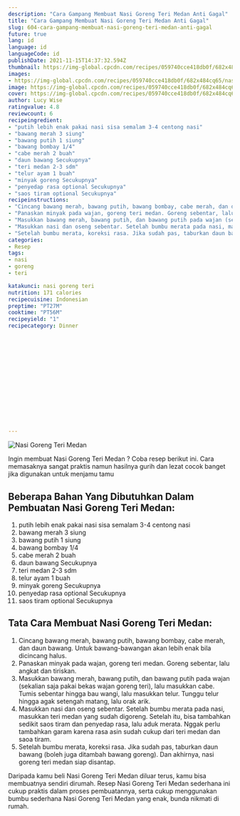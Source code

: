 ```yaml
---
description: "Cara Gampang Membuat Nasi Goreng Teri Medan Anti Gagal"
title: "Cara Gampang Membuat Nasi Goreng Teri Medan Anti Gagal"
slug: 604-cara-gampang-membuat-nasi-goreng-teri-medan-anti-gagal
future: true
lang: id
language: id
languageCode: id
publishDate: 2021-11-15T14:37:32.594Z 
thumbnail: https://img-global.cpcdn.com/recipes/059740cce418db0f/682x484cq65/nasi-goreng-teri-medan-foto-resep-utama.png
images:
- https://img-global.cpcdn.com/recipes/059740cce418db0f/682x484cq65/nasi-goreng-teri-medan-foto-resep-utama.png
image: https://img-global.cpcdn.com/recipes/059740cce418db0f/682x484cq65/nasi-goreng-teri-medan-foto-resep-utama.png
cover: https://img-global.cpcdn.com/recipes/059740cce418db0f/682x484cq65/nasi-goreng-teri-medan-foto-resep-utama.png
author: Lucy Wise
ratingvalue: 4.8
reviewcount: 6
recipeingredient:
- "putih lebih enak pakai nasi sisa semalam 3-4 centong nasi"
- "bawang merah 3 siung"
- "bawang putih 1 siung"
- "bawang bombay 1/4"
- "cabe merah 2 buah"
- "daun bawang Secukupnya"
- "teri medan 2-3 sdm"
- "telur ayam 1 buah"
- "minyak goreng Secukupnya"
- "penyedap rasa optional Secukupnya"
- "saos tiram optional Secukupnya"
recipeinstructions:
- "Cincang bawang merah, bawang putih, bawang bombay, cabe merah, dan daun bawang. Untuk bawang-bawangan akan lebih enak bila dicincang halus."
- "Panaskan minyak pada wajan, goreng teri medan. Goreng sebentar, lalu angkat dan tiriskan."
- "Masukkan bawang merah, bawang putih, dan bawang putih pada wajan (sekalian saja pakai bekas wajan goreng teri), lalu masukkan cabe. Tumis sebentar hingga bau wangi, lalu masukkan telur. Tunggu telur hingga agak setengah matang, lalu orak arik."
- "Masukkan nasi dan oseng sebentar. Setelah bumbu merata pada nasi, masukkan teri medan yang sudah digoreng. Setelah itu, bisa tambahkan sedikit saos tiram dan penyedap rasa, lalu aduk merata. Nggak perlu tambahkan garam karena rasa asin sudah cukup dari teri medan dan saoa tiram."
- "Setelah bumbu merata, koreksi rasa. Jika sudah pas, taburkan daun bawang (boleh juga ditambah bawang goreng). Dan akhirnya, nasi goreng teri medan siap disantap."
categories:
- Resep
tags:
- nasi
- goreng
- teri

katakunci: nasi goreng teri 
nutrition: 171 calories
recipecuisine: Indonesian
preptime: "PT27M"
cooktime: "PT56M"
recipeyield: "1"
recipecategory: Dinner


     
    
    
    
    
    
    
    
    
    
    
      
    
---
```



![Nasi Goreng Teri Medan](https://img-global.cpcdn.com/recipes/059740cce418db0f/682x484cq65/nasi-goreng-teri-medan-foto-resep-utama.png)

Ingin membuat Nasi Goreng Teri Medan ? Coba resep berikut ini. Cara memasaknya sangat praktis namun hasilnya gurih dan lezat cocok banget jika digunakan untuk menjamu tamu

<!--inarticleads1-->

## Beberapa Bahan Yang Dibutuhkan Dalam Pembuatan Nasi Goreng Teri Medan:

1. putih lebih enak pakai nasi sisa semalam 3-4 centong nasi
1. bawang merah 3 siung
1. bawang putih 1 siung
1. bawang bombay 1/4
1. cabe merah 2 buah
1. daun bawang Secukupnya
1. teri medan 2-3 sdm
1. telur ayam 1 buah
1. minyak goreng Secukupnya
1. penyedap rasa optional Secukupnya
1. saos tiram optional Secukupnya



<!--inarticleads2-->

## Tata Cara Membuat Nasi Goreng Teri Medan:

1. Cincang bawang merah, bawang putih, bawang bombay, cabe merah, dan daun bawang. Untuk bawang-bawangan akan lebih enak bila dicincang halus.
1. Panaskan minyak pada wajan, goreng teri medan. Goreng sebentar, lalu angkat dan tiriskan.
1. Masukkan bawang merah, bawang putih, dan bawang putih pada wajan (sekalian saja pakai bekas wajan goreng teri), lalu masukkan cabe. Tumis sebentar hingga bau wangi, lalu masukkan telur. Tunggu telur hingga agak setengah matang, lalu orak arik.
1. Masukkan nasi dan oseng sebentar. Setelah bumbu merata pada nasi, masukkan teri medan yang sudah digoreng. Setelah itu, bisa tambahkan sedikit saos tiram dan penyedap rasa, lalu aduk merata. Nggak perlu tambahkan garam karena rasa asin sudah cukup dari teri medan dan saoa tiram.
1. Setelah bumbu merata, koreksi rasa. Jika sudah pas, taburkan daun bawang (boleh juga ditambah bawang goreng). Dan akhirnya, nasi goreng teri medan siap disantap.




Daripada kamu beli  Nasi Goreng Teri Medan  diluar terus, kamu  bisa membuatnya sendiri dirumah. Resep  Nasi Goreng Teri Medan  sederhana ini cukup praktis dalam proses pembuatannya, serta cukup menggunakan bumbu sederhana  Nasi Goreng Teri Medan  yang enak, bunda nikmati di rumah.
